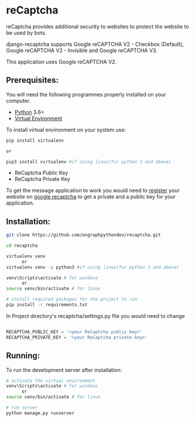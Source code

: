 # reCaptcha

reCaptcha provides additional security to websites to protect the website to be used by bots.

django-recaptcha supports Google reCAPTCHA V2 - Checkbox (Default), Google reCAPTCHA V2 - Invisible and Google reCAPTCHA V3.

This application uses Google reCAPTCHA V2.

## Prerequisites:

You will need the following programmes properly installed on your computer.

* [Python](https://www.python.org/) 3.6+
* [Virtual Environment](https://pypi.org/project/virtualenv/)

To install virtual environment on your system use:

```bash
pip install virtualenv

or

pip3 install virtualenv #if using linux(for python 3 and above)
```
* ReCaptcha Public Key
* ReCaptcha Private Key


To get the message application to work you would need to [register](https://www.google.com/recaptcha/admin/create) your website on [google recaptcha](https://developers.google.com/recaptcha/intro) to get a private and a public key for your application.
## Installation:

```bash
git clone https://github.com/ongraphpythondev/recaptcha.git

cd recaptcha

virtualenv venv
      or
virtualenv venv -p python3 #if using linux(for python 3 and above)

venv\Scripts\activate # for windows
      or
source venv/bin/activate # for linux

# install required packages for the project to run
pip install -r requirements.txt
```
In Project directory's recaptcha/settings.py file you would need to change

```python

RECAPTCHA_PUBLIC_KEY = '<your ReCaptcha public key>'
RECAPTCHA_PRIVATE_KEY = '<your ReCaptcha private key>'
```


## Running:

To run the development server after installation:
```bash
# activate the virtual environment
venv\Scripts\activate # for windows
      or
source venv/bin/activate # for linux

# run server
python manage.py runserver
```
